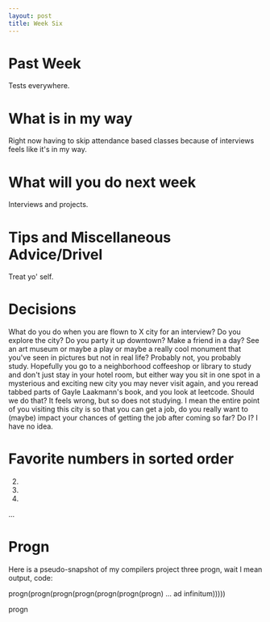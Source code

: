 ```yaml
---
layout: post
title: Week Six
---
```


# Past Week
Tests everywhere.

# What is in my way
Right now having to skip attendance based classes because of interviews feels like it's in my way. 

# What will you do next week
Interviews and projects.

# Tips and Miscellaneous Advice/Drivel
Treat yo' self.

# Decisions
What do you do when you are flown to X city for an interview? Do you explore the city? Do you party it up downtown? Make a friend in a day? See an art museum or maybe a play or maybe a really cool monument that you've seen in pictures but not in real life? Probably not, you probably study. Hopefully you go to a neighborhood coffeeshop or library to study and don't just stay in your hotel room, but either way you sit in one spot in a mysterious and exciting new city you may never visit again, and you reread tabbed parts of Gayle Laakmann's book, and you look at leetcode. Should we do that? It feels wrong, but so does not studying. I mean the entire point of you visiting this city is so that you can get a job, do you really want to (maybe) impact your chances of getting the job after coming so far? Do I? I have no idea.

# Favorite numbers in sorted order
2.	
7.
9.
...


# Progn
Here is a pseudo-snapshot of my compilers project three progn, wait I mean output, code:

progn(progn(progn(progn(progn(progn(progn) ... ad infinitum)))))



progn